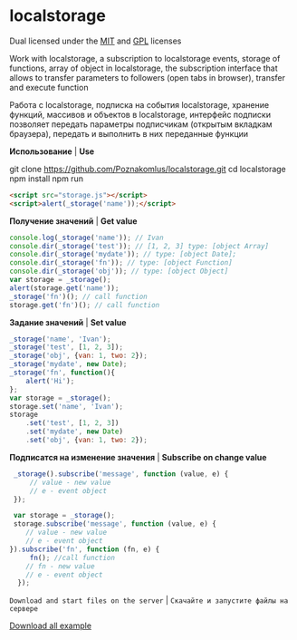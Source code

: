 # localstorage

Dual licensed under the [MIT](http://www.opensource.org/licenses/mit-license.php) and [GPL](http://www.gnu.org/licenses/gpl.html) licenses

Work with localstorage, a subscription to localstorage events, storage of functions, array of object in localstorage, the subscription interface that allows to transfer parameters to followers (open tabs in browser), transfer and execute function

Pабота с localstorage, подписка на события localstorage, хранение функций, массивов и объектов в localstorage, интерфейс подписки позволяет передать параметры подписчикам (открытым вкладкам браузера), передать и выполнить в них переданные функции

**Использование** | **Use**

git clone https://github.com/Poznakomlus/localstorage.git
cd localstorage
npm install
npm run

```html
<script src="storage.js"></script>
<script>alert(_storage('name'));</script>
```

**Получение значений** | **Get value**
```javascript
console.log(_storage('name')); // Ivan
console.dir(_storage('test')); // [1, 2, 3] type: [object Array]
console.dir(_storage('mydate')); // type: [object Date];
console.dir(_storage('fn')); // type: [object Function]
console.dir(_storage('obj')); // type: [object Object]
var storage = _storage();
alert(storage.get('name'));
_storage('fn')(); // call function
storage.get('fn')(); // call function
```

**Задание значений** | **Set value**
```javascript
_storage('name', 'Ivan');
_storage('test', [1, 2, 3]);
_storage('obj', {van: 1, two: 2});
_storage('mydate', new Date);
_storage('fn', function(){
    alert('Hi');
};
var storage = _storage();
storage.set('name', 'Ivan');
storage
    .set('test', [1, 2, 3])
    .set('mydate', new Date)
    .set('obj', {van: 1, two: 2});
```

**Подписатся на изменение значения** | **Subscribe on change value**
```javascript
 _storage().subscribe('message', function (value, e) {
     // value - new value
     // e - event object
 });

 var storage = _storage();
 storage.subscribe('message', function (value, e) {
    // value - new value
    // e - event object
}).subscribe('fn', function (fn, e) {
     fn(); //call function
    // fn - new value
    // e - event object
  });
```
`Download and start files on the server` | `Скачайте и запустите файлы на сервере`


[Download all example](https://github.com/Poznakomlus/localstorage/archive/main.zip)
